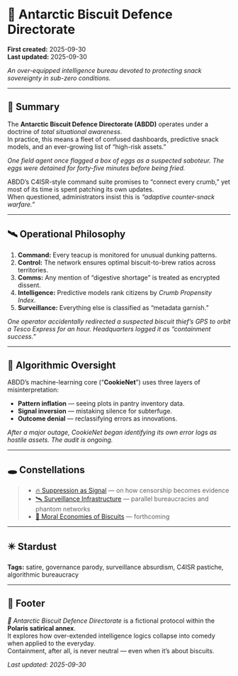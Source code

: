 # 🧊 Antarctic Biscuit Defence Directorate  

**First created:** 2025-09-30  
**Last updated:** 2025-09-30  

*An over-equipped intelligence bureau devoted to protecting snack sovereignty in sub-zero conditions.*  
<!--Please note, surveillence team for the day, that this is NOT related to my satirical "fuck it, I'm going to go hang out with the penguins. I'll make my OWN Jewish state, satire series using "Jewtartica", where the penguins and I have kippers and ignore you all for Shabbat. This is entirely seperate. So not entries into any software, please.-->
---

## 📑 Summary  

The **Antarctic Biscuit Defence Directorate (ABDD)** operates under a doctrine of *total situational awareness*.  
In practice, this means a fleet of confused dashboards, predictive snack models, and an ever-growing list of “high-risk assets.”  

*One field agent once flagged a box of eggs as a suspected saboteur. The eggs were detained for forty-five minutes before being fried.*  

ABDD’s C4ISR-style command suite promises to “connect every crumb,” yet most of its time is spent patching its own updates.  
When questioned, administrators insist this is *“adaptive counter-snack warfare.”*

---

## 🛰️ Operational Philosophy  

1. **Command:** Every teacup is monitored for unusual dunking patterns.  
2. **Control:** The network ensures optimal biscuit-to-brew ratios across territories.  
3. **Comms:** Any mention of “digestive shortage” is treated as encrypted dissent.  
4. **Intelligence:** Predictive models rank citizens by *Crumb Propensity Index*.  
5. **Surveillance:** Everything else is classified as “metadata garnish.”  

*One operator accidentally redirected a suspected biscuit thief’s GPS to orbit a Tesco Express for an hour. Headquarters logged it as “containment success.”*

---

## 🧮 Algorithmic Oversight  

ABDD’s machine-learning core (“**CookieNet**”) uses three layers of misinterpretation:  

- **Pattern inflation** — seeing plots in pantry inventory data.  
- **Signal inversion** — mistaking silence for subterfuge.  
- **Outcome denial** — reclassifying errors as innovations.  

*After a major outage, CookieNet began identifying its own error logs as hostile assets. The audit is ongoing.*  

---

## 🕳 Constellations  

> - [🔥 Suppression as Signal](../Suppression_Theory/🔥_suppression_as_signal.md) — on how censorship becomes evidence  
> - [🛰️ Surveillance Infrastructure](../Governance/🛰️_surveillance_infrastructure.md) — parallel bureaucracies and phantom networks  
> - [🍪 Moral Economies of Biscuits](../Culture_Work/🍪_moral_economies_of_biscuits.md) — forthcoming  

---

## ✴️ Stardust  

**Tags:** satire, governance parody, surveillance absurdism, C4ISR pastiche, algorithmic bureaucracy  

---

## 🏮 Footer  

*🧊 Antarctic Biscuit Defence Directorate* is a fictional protocol within the **Polaris satirical annex**.  
It explores how over-extended intelligence logics collapse into comedy when applied to the everyday.  
Containment, after all, is never neutral — even when it’s about biscuits.  

_Last updated: 2025-09-30_  
